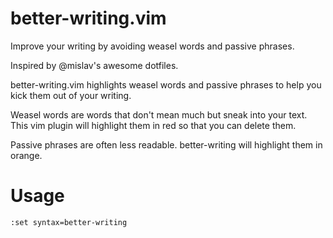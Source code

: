 better-writing.vim
===
Improve your writing by avoiding weasel words and passive phrases.

Inspired by @mislav's awesome dotfiles.

better-writing.vim highlights weasel words and passive phrases to help you kick them out of your writing.

Weasel words are words that  don't mean much but sneak into your text. This vim plugin will highlight them in red so that you can delete them.

Passive phrases are often less readable. better-writing will highlight them in orange.

Usage
===

`:set syntax=better-writing`
